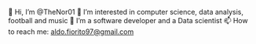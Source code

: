 :wave: Hi, I’m @TheNor01
:eyes: I’m interested in computer science, data analysis, football and music
:seedling: I’m a software developer and a Data scientist
:mailbox: How to reach me: aldo.fiorito97@gmail.com
